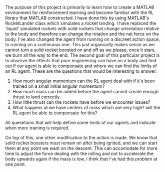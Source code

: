 The purpose of this project is primarily to learn how to create a MATLAB environment for reinforcement learning and become familiar with the RL library that MATLAB 
constructed. I have done this by using MATLAB's RocketLander class which simulates a rocket landing. I have replaced the 'liquid' simulated rockets with solid rockets
that change orientation relative to the body and therefore can change the rotation and the net force on the body. 
	I've also changed the agent from running on a discreet action space, to running on a continuous one. This just organically makes sense as we cannot turn a solid rocket
boosted on and off as we please, once it stars, we burn all the way to the end. 
	The second goal of this particular project is to observe the effects that poor engineering can have on a body and find out if our agent is able to compensate and where
we can find the limits of an RL agent. These are the questions that would be interesting to answer:

1. How much angular momentum can the RL agent deal with if it's been trained on a small initial angular momentum? 
2. How much mass can be added before the agent cannot create enough thrust to land correctly. 
3. How little thrust can the rockets have before we encounter issues?
4. What happens id we have centers of mass which are very high? will the RL agent be able to compensate for this?

All quesetions that will help define some limits of our agents and indicate when more training is required.

On top of this, one other modification to the action is made. We know that solid rocket boosters must remain on after being ignited, and we can start them at any point we want on the descent.
This can accomodate for more time to adjust the force dealing with the rolling and not to accelerate the body upwards again if the mass is low, I think that i've had 
this problem at one point. 
